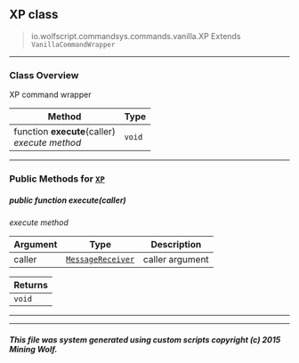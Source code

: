## XP __class__

>io.wolfscript.commandsys.commands.vanilla.XP
>Extends `VanillaCommandWrapper`

---

### Class Overview

XP command wrapper

Method | Type   
--- | :--- 
 function __execute__(caller) <br> _execute method_ | `void`



---


### Public Methods for [`XP`](XP.md)

##### <a id='execute'></a>public  function __execute__(caller)

_execute method_

Argument | Type | Description  
--- | --- | --- 
caller | [`MessageReceiver`](../../../chat/MessageReceiver.md) | caller argument

Returns | 
--- | 
`void` |


---
---


##### This file was system generated using custom scripts copyright (c) 2015 Mining Wolf.
	

